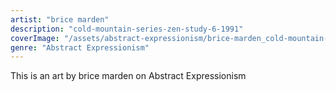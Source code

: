 ```yaml
---
artist: "brice marden"
description: "cold-mountain-series-zen-study-6-1991"
coverImage: "/assets/abstract-expressionism/brice-marden_cold-mountain-series-zen-study-6-1991.jpg"
genre: "Abstract Expressionism"
---
```

This is an art by brice marden on Abstract Expressionism

